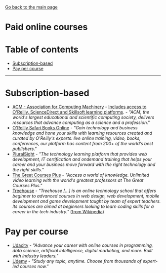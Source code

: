 [Go back to the main page](https://github.com/world-class/REPL)

# Paid online courses

# Table of contents

- [Subscription-based](#subscription-based)
- [Pay per course](#pay-per-course)

---

# Subscription-based

- [ACM - Association for Computing Machinery](https://www.acm.org/membership) - [Includes access to O'Reilly, ScienceDirect and Skillsoft learning platforms](https://learning.acm.org/e-learning). - _"ACM, the world's largest educational and scientific computing society, delivers resources that advance computing as a science and a profession."_
- [O'Reilly Safari Books Online](https://learning.oreilly.com) - _"Gain technology and business knowledge and hone your skills with learning resources created and curated by O'Reilly's experts: live online training, video, books, conferences, our platform has content from 200+ of the world’s best publishers."_
- [PluralSight](https://www.pluralsight.com) - _"The technology learning platform that provides web development, IT certification and ondemand training that helps your career and your business move forward with the right technology and the right skills."_
- [The Great Courses Plus](https://www.thegreatcoursesplus.com) - _"Access a world of knowledge. Unlimited video learning with the world's greatest professors at The Great Courses Plus."_
- [Treehouse](https://teamtreehouse.com) - _"Treehouse [...] is an online technology school that offers beginner to advanced courses in web design, web development, mobile development and game development taught by team of expert teachers. Its courses are aimed at beginners looking to learn coding skills for a career in the tech industry."_ ([from Wikipedia](<https://en.wikipedia.org/wiki/Treehouse_(company)>))

# Pay per course

- [Udacity](https://www.udacity.com) - _"Advance your career with online courses in programming, data science, artificial intelligence, digital marketing, and more. Built with industry leaders."_
- [Udemy](https://www.udemy.com) - _"Study any topic, anytime. Choose from thousands of expert-led courses now."_
